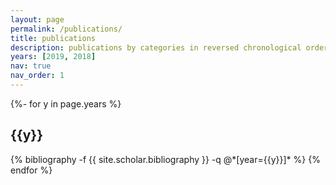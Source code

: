 ```yaml
---
layout: page
permalink: /publications/
title: publications
description: publications by categories in reversed chronological order. generated by jekyll-scholar.
years: [2019, 2018]
nav: true
nav_order: 1
---
```


<div class="publications">

{%- for y in page.years %}
  <h2 class="year">{{y}}</h2>
  {% bibliography -f {{ site.scholar.bibliography }} -q @*[year={{y}}]* %}
{% endfor %}

</div>
